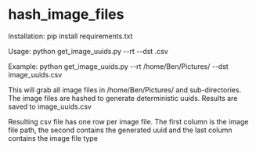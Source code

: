 # hash_image_files



Installation:
pip install requirements.txt

Usage:
python get_image_uuids.py --rt <directory containing image files> --dst <output filename>.csv
  
Example:
python get_image_uuids.py --rt /home/Ben/Pictures/  --dst image_uuids.csv

This will grab all image files in /home/Ben/Pictures/ and sub-directories. The image files are hashed to generate deterministic uuids. Results are saved to image_uuids.csv

Resulting csv file has one row per image file. The first column is the image file path, the second contains the generated uuid and the last column contains the image file type

